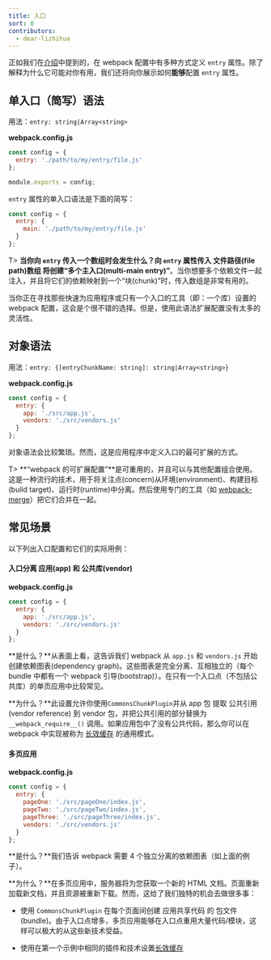 ```yaml
---
title: 入口
sort: 0
contributors:
  - dear-lizhihua
---
```


正如我们在[介绍](./)中提到的，在 webpack 配置中有多种方式定义 `entry` 属性。除了解释为什么它可能对你有用，我们还将向你展示如何**能够**配置 `entry` 属性。

## 单入口（简写）语法

用法：`entry: string|Array<string>`

**webpack.config.js**

```javascript
const config = {
  entry: './path/to/my/entry/file.js'
};

module.exports = config;
```

 `entry` 属性的单入口语法是下面的简写：

```javascript
const config = {
  entry: {
    main: './path/to/my/entry/file.js'
  }
};
```

T> **当你向 `entry` 传入一个数组时会发生什么？**向 `entry` 属性传入 文件路径(file path)数组 将创建**“多个主入口(multi-main entry)”**。当你想要多个依赖文件一起注入，并且将它们的依赖映射到一个“块(chunk)”时，传入数组是非常有用的。

当你正在寻找那些快速为应用程序或只有一个入口的工具（即：一个库）设置的 webpack 配置，这会是个很不错的选择。但是，使用此语法扩展配置没有太多的灵活性。

## 对象语法

用法：`entry: {[entryChunkName: string]: string|Array<string>}`

**webpack.config.js**

```javascript
const config = {
  entry: {
    app: './src/app.js',
    vendors: './src/vendors.js'
  }
};
```

对象语法会比较繁琐。然而，这是应用程序中定义入口的最可扩展的方式。

T> **“webpack 的可扩展配置”**是可重用的，并且可以与其他配置组合使用。这是一种流行的技术，用于将关注点(concern)从环境(environment)、构建目标(build target)、运行时(runtime)中分离。然后使用专门的工具（如 [webpack-merge](https://github.com/survivejs/webpack-merge)）把它们合并在一起。

## 常见场景

以下列出入口配置和它们的实际用例：

#### 入口分离 应用(app) 和 公共库(vendor)

**webpack.config.js**

```javascript
const config = {
  entry: {
    app: './src/app.js',
    vendors: './src/vendors.js'
  }
};
```

**是什么？**从表面上看，这告诉我们 webpack 从 `app.js` 和 `vendors.js` 开始创建依赖图表(dependency graph)。这些图表是完全分离、互相独立的（每个 bundle 中都有一个 webpack 引导(bootstrap)）。在只有一个入口点（不包括公共库）的单页应用中比较常见。

**为什么？**此设置允许你使用`CommonsChunkPlugin`并从 app 包 提取 公共引用(vendor reference) 到 vendor 包，并把公共引用的部分替换为 `__webpack_require__()` 调用。如果应用包中了没有公共代码，那么你可以在 webpack 中实现被称为 [长效缓存](/how-to/cache) 的通用模式。

#### 多页应用

**webpack.config.js**

```javascript
const config = {
  entry: {
    pageOne: './src/pageOne/index.js',
    pageTwo: './src/pageTwo/index.js',
    pageThree: './src/pageThree/index.js',
    vendors: './src/vendors.js'
  }
};
```

**是什么？**我们告诉 webpack 需要 4 个独立分离的依赖图表（如上面的例子）。

**为什么？**在多页应用中，服务器将为您获取一个新的 HTML 文档。页面重新加载新文档，并且资源被重新下载。然而，这给了我们独特的机会去做很多事：

- 使用 `CommonsChunkPlugin` 在每个页面间创建 应用共享代码 的 包文件(bundle)。由于入口点增多，多页应用能够在入口点重用大量代码/模块，这样可以极大的从这些新技术受益。

- 使用在第一个示例中相同的插件和技术设置[长效缓存](/how-to/cache)
